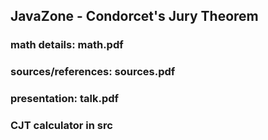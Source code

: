 ## JavaZone - Condorcet's Jury Theorem

### math details: math.pdf

### sources/references: sources.pdf

### presentation: talk.pdf

### CJT calculator in src